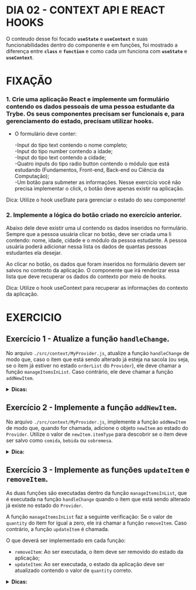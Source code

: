 # DIA 02 - CONTEXT API E REACT HOOKS

O conteudo desse foi focado **`useState`** e **`useContext`** e suas funcionabilidades dentro do componente e em funções, foi mostrado a diferença entre **`class`** e **`function`** e como cada um funciona com **`useState`** e **`useContext`**.

# FIXAÇÃO

### 1. Crie uma aplicação React e implemente um formulário contendo os dados pessoais de uma pessoa estudante da Trybe. Os seus componentes precisam ser funcionais e, para gerenciamento do estado, precisam utilizar hooks.

- O formulário deve conter:

   -Input do tipo text contendo o nome completo;<br>
   -Input do tipo number contendo a idade;<br>
   -Input do tipo text contendo a cidade;<br>
   -Quatro inputs do tipo radio button contendo o módulo que está estudando (Fundamentos, Front-end, Back-end ou Ciência da Computação);<br>
   -Um botão para submeter as informações. Nesse exercício você não precisa implementar o click, o botão deve apenas existir na  aplicação.

Dica: Utilize o hook useState para gerenciar o estado do seu componente!

### 2. Implemente a lógica do botão criado no exercício anterior.

Abaixo dele deve existir uma ul contendo os dados inseridos no formulário. Sempre que a pessoa usuária clicar no botão, deve ser criada uma li contendo: nome, idade, cidade e o módulo da pessoa estudante. A pessoa usuária poderá adicionar nessa lista os dados de quantas pessoas estudantes ela desejar.

Ao clicar no botão, os dados que foram inseridos no formulário devem ser salvos no contexto da aplicação. O componente que irá renderizar essa lista que deve recuperar os dados do contexto por meio de hooks.

Dica: Utilize o hook useContext para recuperar as informações do contexto da aplicação.

# EXERCICIO 

## Exercício 1 - Atualize a função `handleChange`.

No arquivo `./src/context/MyProvider.js`, atualize a função `handleChange` de modo que, caso o item que está sendo alterado já esteja na sacola (ou seja, se o item já estiver no estado `orderList` do `Provider`), ele deve chamar a função `manageItemsInList`. Caso contrário, ele deve chamar a função `addNewItem`.

<details>
<summary><b>Dicas:</b></summary>

- Os parâmetros da função se referem ao seguinte:
    - `target`: Se refere ao input que está sendo utilizado. Use-o para recuperar o valor de `value`;
    - `itemName`: O nome do produto;
    - `itemType`: O tipo do produto (comida, bebida ou sobremesa);
    - `itemPrice`: O preço do produto.
- A constante `value`, que já está criada na função, se refere ao _valor_ recebido no `input`. Por exemplo, se a pessoa usuária adicionar o valor `2` no input do item `Chimarrão`, o valor de `value` será `2`;
- A constante `newItem` está criando um objeto com todas as informações necessárias para aplicação. Ou seja, ele está "pronto" para ser salvo no estado do `Provider`.
- Utilize a variável `isPresentInList` para salvar o resultado da verificação de um item já existe na lista ou não.

</details>

## Exercício 2 - Implemente a função `addNewItem`.

No arquivo `./src/context/MyProvider.js`, implemente a função `addNewItem` de modo que, quando for chamada, adicione o objeto `newItem` ao estado do `Provider`. Utilize o valor de `newItem.itemType` para descobrir se o item deve ser salvo como `comida`, `bebida` ou `sobremesa`.

<details>
<summary><b>Dica:</b></summary> 

- Ao salvar novos itens no estado, cuidado para não excluir os itens já existentes;

</details>

## Exercício 3 - Implemente as funções `updateItem` e `removeItem`.

As duas funções são executadas dentro da função `manageItemsInList`, que é executada na função `handleChange` quando o item que está sendo alterado já existe no estado do `Provider`.

A função `manageItemsInList` faz a seguinte verificação: Se o valor de `quantity` do item for igual a zero, ele irá chamar a função `removeItem`. Caso contrário, a função `updateItem` é chamada.

O que deverá ser implementado em cada função:

- `removeItem`: Ao ser executada, o item deve ser removido do estado da aplicação;
- `updateItem`: Ao ser executada, o estado da aplicação deve ser atualizado contendo o valor de `quantity` correto.

<details>
<summary><b>Dicas:</b></summary>

**Atente-se aos parâmetros que essas funções recebem**

Os parâmetros são:
- `itemTypeList`: Ele possui a lista do tipo do item. Ou seja, se o item for uma `comida`, `itemTypeList` será o valor de `orderList[comida]`;
- `indexPresentInList`: Indica qual a posição (index) do item na lista do estado. Exemplo: Se o item for `brigadeiro`, ele indicará em qual `index` o item `brigadeiro` se encontra no estado `orderList[sobremesa]`;
- `item`: Contém a informação do item (id, quantidade, valor e tipo).

</details>
